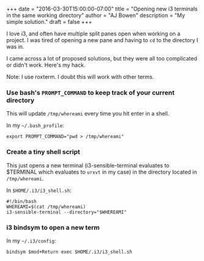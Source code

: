 +++
date = "2016-03-30T15:00:00-07:00"
title = "Opening new i3 terminals in the same working directory"
author = "AJ Bowen"
description = "My simple solution."
draft = false
+++

I love i3, and often have multiple split panes open when working on a project. I was tired of opening a new pane and having to `cd` to the directory I was in.

I came across a lot of proposed solutions, but they were all too complicated or didn't work. Here's my hack.

Note: I use roxterm. I doubt this will work with other terms.

### Use bash's `PROMPT_COMMAND` to keep track of your current directory

This will update `/tmp/whereami` every time you hit enter in a shell.

In my `~/.bash_profile`:

    export PROMPT_COMMAND="pwd > /tmp/whereami"


### Create a tiny shell script 

This just opens a new terminal (i3-sensible-terminal evaluates to $TERMINAL which evaluates to `urxvt` in my case) in the directory located in `/tmp/whereami`.

In `$HOME/.i3/i3_shell.sh`:

    #!/bin/bash
    WHEREAMI=$(cat /tmp/whereami)
    i3-sensible-terminal --directory="$WHEREAMI"


### i3 bindsym to open a new term

In my `~/.i3/config`:

    bindsym $mod+Return exec $HOME/.i3/i3_shell.sh

